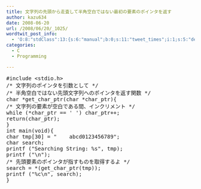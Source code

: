 ```yaml
---
title: 文字列の先頭から走査して半角空白ではない最初の要素のポインタを返す
author: kazu634
date: 2008-06-20
url: /2008/06/20/_1025/
wordtwit_post_info:
  - 'O:8:"stdClass":13:{s:6:"manual";b:0;s:11:"tweet_times";i:1;s:5:"delay";i:0;s:7:"enabled";i:1;s:10:"separation";s:2:"60";s:7:"version";s:3:"3.7";s:14:"tweet_template";b:0;s:6:"status";i:2;s:6:"result";a:0:{}s:13:"tweet_counter";i:2;s:13:"tweet_log_ids";a:1:{i:0;i:4091;}s:9:"hash_tags";a:0:{}s:8:"accounts";a:1:{i:0;s:7:"kazu634";}}'
categories:
  - C
  - Programming

---
```

<div class="section">
<pre class="syntax-highlight">
<span class="synPreProc">#include </span><span class="synConstant">&#60;stdio.h&#62;</span>
<span class="synComment">/* 文字列のポインタを引数として */</span>
<span class="synComment">/* 半角空白ではない先頭文字列へのポインタを返す関数 */</span>
<span class="synType">char</span> *get_char_ptr(<span class="synType">char</span> *char_ptr){
<span class="synComment">/* 文字列の要素が空白である間、インクリメント */</span>
<span class="synStatement">while</span> (*char_ptr == <span class="synConstant">' '</span>) char_ptr++;
<span class="synStatement">return</span>(char_ptr);
}
<span class="synType">int</span> main(<span class="synType">void</span>){
<span class="synType">char</span> tmp[<span class="synConstant">30</span>] = <span class="synConstant">&#34;    abcd0123456789&#34;</span>;
<span class="synType">char</span> search;
printf (<span class="synConstant">&#34;Searching String: </span><span class="synSpecial">%s</span><span class="synConstant">&#34;</span>, tmp);
printf (<span class="synConstant">&#34;</span><span class="synSpecial">\n</span><span class="synConstant">&#34;</span>);
<span class="synComment">/* 先頭要素のポインタが指すものを取得するよ */</span>
search = *(get_char_ptr(tmp));
printf (<span class="synConstant">&#34;</span><span class="synSpecial">%c\n</span><span class="synConstant">&#34;</span>, search);
}
</pre>
</div>